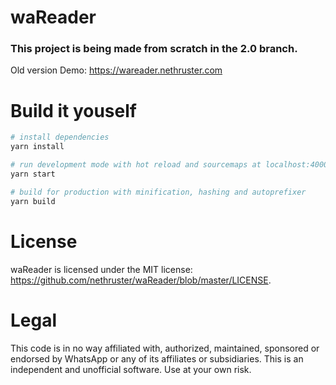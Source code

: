 # waReader
### This project is being made from scratch in the 2.0 branch.

Old version Demo: https://wareader.nethruster.com
# Build it youself
``` bash
# install dependencies
yarn install

# run development mode with hot reload and sourcemaps at localhost:4000
yarn start

# build for production with minification, hashing and autoprefixer
yarn build
```

# License

waReader is licensed under the MIT license: https://github.com/nethruster/waReader/blob/master/LICENSE.

# Legal

This code is in no way affiliated with, authorized, maintained, sponsored or endorsed by WhatsApp or any of its affiliates or subsidiaries. This is an independent and unofficial software. Use at your own risk.

